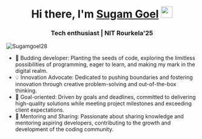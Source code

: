 <h1 align = "center">Hi there, I'm <a href = "https://www.linkedin.com/feed/">Sugam Goel</a>  <img src="https://media.giphy.com/media/hvRJCLFzcasrR4ia7z/giphy.gif" width="30"></h1>

<h3 align = "center">Tech enthusiast | NIT Rourkela'25 </h3>
<p align="left"> <img src="https://komarev.com/ghpvc/?username=Sugamgoel28&label=Profile%20views&color=0e75b6&style=flat" alt="Sugamgoel28" /> </p>

<!-- **Sugamgoel28/Sugamgoel28** is a ✨ _special_ ✨ repository because its `README.md` (this file) appears on your GitHub profile. -->

<!-- - 🔭 I’m currently working on ... -->
- 🌱 Budding developer: Planting the seeds of code, exploring the limitless possibilities of programming, eager to learn, and making my mark in the digital realm.
- 💡 Innovation Advocate: Dedicated to pushing boundaries and fostering innovation through creative problem-solving and out-of-the-box thinking.
- 🎯 Goal-oriented: Driven by goals and deadlines, committed to delivering high-quality solutions while meeting project milestones and exceeding client expectations.
- 🤝 Mentoring and Sharing: Passionate about sharing knowledge and mentoring aspiring developers, contributing to the growth and development of the coding community.

<!--
## GitHub Stats

| My GitHub Stats | My GitHub Streak | My Top Languages |
|--|--|--|
|![Sugam's GitHub stats](https://github-readme-stats.vercel.app/api?username=Sugamgoel28&show_icons=true&theme=react)|![GitHub Streak](https://github-readme-streak-stats.herokuapp.com/?user=Sugamgoel28&theme=react)|![Top Langs](https://github-readme-stats.vercel.app/api/top-langs/?username=Sugamgoel28&layout=compact&theme=react&langs_count=6)|

-->
